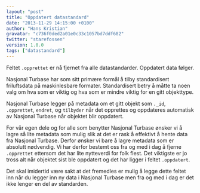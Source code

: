 ```yaml
---
layout: "post"
title: "Oppdatert datastandard"
date: "2013-11-29 14:15:00 +0100"
author: "Hans Kristian"
gravatar: "c736f0ded2a01e0c33c1057bd7ddf682"
twitter: "starefossen"
version: 1.0.0
tags: ["datastandard"]
---
```


Feltet <code>.opprettet</code> er nå fjernet fra alle datastandarder. Oppdatert
data følger.

<!--more-->

Nasjonal Turbase har som sitt primære formål å tilby standardisert friluftsdata
på maskinlesbare formater. Standardisert betry å måtte ta noen valg om hva som
er viktig og hva som er mindre viktig for en gitt objekttype.

Nasjonal Turbase legger på metadata om et gitt objekt som <code>._id</code>,
<code>.opprettet</code>, <code>endret</code>, og <code>tilbyder</code> når det
opprettes og oppdateres automatisk av Nasjonal Turbase når objektet blir
oppdatert.

For vår egen dele og for alle som benytter Nasjonal Turbase ønsker vi å lagre så
lite metadata som mulig slik at det er rask å effektivt å hente data fra
Nasjonal Turbase. Derfor ønsker vi bare å lagre metadata som er absolutt
nødvendig. Vi har derfor bestemt oss fra og med i dag å fjerne
<code>.opprettet</code> ettersom det har lite nytteverdi for folk flest. Det
viktigste er jo tross alt når objektet sist ble oppdatert og det har ligger i
feltet <code>.oppdatert</code>.

Det skal imidertid være sakt at det fremedles er mulig å legge dette feltet inn
når du legger inn ny data i Nasjonal Turbase men fra og med i dag er det ikke
lenger en del av standarden.

